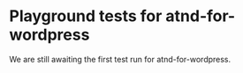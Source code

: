 # Playground tests for atnd-for-wordpress
We are still awaiting the first test run for atnd-for-wordpress.
